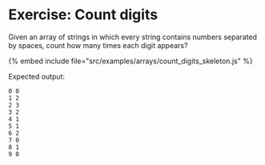 # Exercise: Count digits

Given an array of strings in which every string contains numbers separated by spaces,
count how many times each digit appears?


{% embed include file="src/examples/arrays/count_digits_skeleton.js" %}

Expected output:


```
0 0
1 2
2 3
3 2
4 1
5 1
6 2
7 0
8 1
9 0
```

